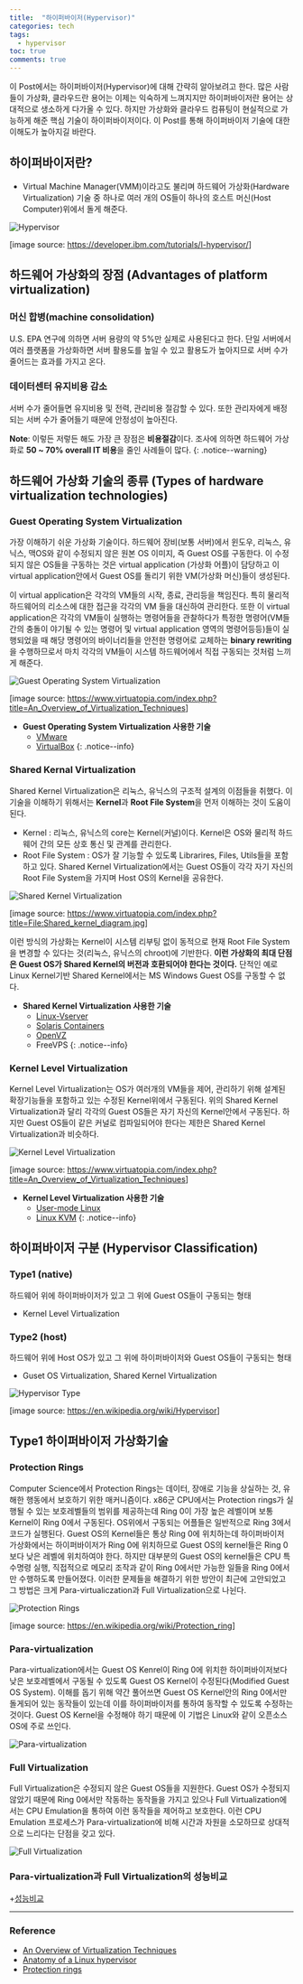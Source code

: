 ```yaml
---
title:  "하이퍼바이저(Hypervisor)"
categories: tech
tags:
  - hypervisor
toc: true
comments: true
---
```

이 Post에서는 하이퍼바이저(Hypervisor)에 대해 간략히 알아보려고 한다.
많은 사람들이 가상화, 클라우드란 용어는 이제는 익숙하게 느껴지지만
하이퍼바이저란 용어는 상대적으로 생소하게 다가올 수 있다. 하지만 가상화와
클라우드 컴퓨팅이 현실적으로 가능하게 해준 핵심 기술이 하이퍼바이저이다.
이 Post를 통해 하이퍼바이저 기술에 대한 이해도가 높아지길 바란다.

## 하이퍼바이저란?

+ Virtual Machine Manager(VMM)이라고도 불리며 하드웨어 가상화(Hardware
  Virtualization) 기술 중 하나로 여러 개의 OS들이 하나의 호스트 머신(Host
  Computer)위에서 돌게 해준다.

![Hypervisor](https://www.dropbox.com/s/qgchb6vpqt016jn/hypervisor.jpeg?raw=1)

[image source: <https://developer.ibm.com/tutorials/l-hypervisor/>]

## 하드웨어 가상화의 장점 (Advantages of platform virtualization)

### 머신 합병(machine consolidation)

U.S. EPA 연구에 의하면 서버 용량의 약 5%만 실제로 사용된다고 한다. 단일
서버에서 여러 플랫폼을 가상화하면 서버 활용도를 높일 수 있고 활용도가
높아지므로 서버 수가 줄어드는 효과를 가지고 온다.

### 데이터센터 유지비용 감소
서버 수가 줄어들면 유지비용 및 전력, 관리비용 절감할 수 있다. 또한 관리자에게
배정되는 서버 수가 줄어들기 때문에 안정성이 높아진다.

**Note**: 이렇든 저렇든 해도 가장 큰 장점은 **비용절감**이다.
조사에 의하면 하드웨어 가상화로 **50 ~ 70% overall IT 비용**을 줄인
사례들이 많다.
{: .notice--warning}


## 하드웨어 가상화 기술의 종류 (Types of hardware virtualization technologies)

### Guest Operating System Virtualization

가장 이해하기 쉬운 가상화 기술이다. 하드웨어 장비(보통 서버)에서 윈도우,
리눅스, 유닉스, 맥OS와 같이 수정되지 않은 원본 OS 이미지, 즉 Guest OS를
구동한다. 이 수정되지 않은 OS들을 구동하는 것은
virtual application (가상화 어플)이 담당하고 이 virtual application안에서
Guest OS를 돌리기 위한 VM(가상화 머신)들이 생성된다.

이 virtual application은 각각의 VM들의 시작, 종료, 관리등을 책임진다. 특히
물리적 하드웨어의 리소스에 대한 접근을 각각의 VM 들을 대신하여 관리한다.
또한 이 virtual application은 각각의 VM들이
실행하는 명령어들을 관찰하다가 특정한 명령어(VM들간의 충돌이 야기될 수 있는
명령어 및 virtual application 영역의 명령어등등)들이 실행되었을 때 해당
명령어의 바이너리들을 안전한 명령어로 교체하는 **binary rewriting**을
수행하므로서 마치 각각의 VM들이 시스템 하드웨어에서 직접 구동되는 것처럼 느끼게
해준다.

![Guest Operating System
Virtualization](https://www.dropbox.com/s/jlzegmqs10h5d88/guest_os.jpeg?raw=1)

[image source: <https://www.virtuatopia.com/index.php?title=An_Overview_of_Virtualization_Techniques>]

+ **Guest Operating System Virtualization 사용한 기술**
  + [VMware](https://www.vmware.com/kr.html)
  + [VirtualBox](https://www.virtualbox.org/)
{: .notice--info}

### Shared Kernal Virtualization

Shared Kernel Virtualization은 리눅스, 유닉스의 구조적 설계의 이점들을 취했다.
이 기술을 이해하기 위해서는 **Kernel**과 **Root File System**을
먼저 이해하는 것이 도움이 된다.

+ Kernel : 리눅스, 유닉스의 core는 Kernel(커널)이다. Kernel은 OS와 물리적
  하드웨어 간의 모든 상호 통신 및 관계를 관리한다.
+ Root File System : OS가 잘 기능할 수 있도록 Librarires, Files, Utils들을
  포함하고 있다.
Shared Kernel Virtualization에서는 Guest OS들이 각각 자기 자신의 Root File
System을 가지며 Host OS의 Kernel을 공유한다.

![Shared Kernel
Virtualization](https://www.dropbox.com/s/mwddff2hlbzmirh/shared_kernel.jpeg?raw=1)

[image source:
<https://www.virtuatopia.com/index.php?title=File:Shared_kernel_diagram.jpg>]

이런 방식의 가상화는 Kernel이 시스템 리부팅 없이 동적으로 현재 Root File
System을 변경할 수 있다는 것(리눅스, 유닉스의 chroot)에 기반한다. **이런 가상화의
최대 단점은 Guest OS가 Shared Kernel의 버전과 호환되어야 한다는 것이다.** 단적인
예로 Linux Kernel기반 Shared Kernel에서는 MS Windows Guest OS를 구동할 수 없다.

+ **Shared Kernel Virtualization 사용한 기술**
  + [Linux-Vserver](http://www.linux-vserver.org/Welcome_to_Linux-VServer.org)
  + [Solaris Containers](http://www.oracle.com/technetwork/server-storage/solaris/containers-169727.html)
  + [OpenVZ](https://openvz.org/)
  + FreeVPS
{: .notice--info}

### Kernel Level Virtualization

Kernel Level Virtualization는 OS가 여러개의 VM들을 제어, 관리하기 위해
설계된 확장기능들을 포함하고 있는 수정된 Kernel위에서 구동된다. 위의 Shared
Kernel Virtualization과 달리 각각의 Guest OS들은 자기 자신의 Kernel안에서
구동된다. 하지만 Guest OS들이 같은 커널로 컴파일되어야 한다는 제한은 Shared
Kernel Virtualization과 비슷하다.

![Kernel Level
Virtualization](https://www.dropbox.com/s/y3dh6o30kjsvv0p/kernel_level.jpg?raw=1)

[image source: <https://www.virtuatopia.com/index.php?title=An_Overview_of_Virtualization_Techniques>]


+ **Kernel Level Virtualization 사용한 기술**
  + [User-mode Linux](http://user-mode-linux.sourceforge.net/)
  + [Linux KVM](https://www.linux-kvm.org/page/Main_Page)
{: .notice--info}

## 하이퍼바이저 구분 (Hypervisor Classification)

### Type1 (native)

하드웨어 위에 하이퍼바이저가 있고 그 위에 Guest OS들이 구동되는 형태

+ Kernel Level Virtualization

### Type2 (host)

하드웨어 위에 Host OS가 있고 그 위에 하이퍼바이저와 Guest OS들이 구동되는 형태

+ Guset OS Virtualization, Shared Kernel Virtualization

![Hypervisor Type](https://www.dropbox.com/s/81o9mskew68y6ms/hypervisor_type.jpeg?raw=1)

[image source: <https://en.wikipedia.org/wiki/Hypervisor>]


## Type1 하이퍼바이저 가상화기술

### Protection Rings

Computer Science에서 Protection Rings는 데이터, 장애로 기능을 상실하는 것,
유해한 행동에서 보호하기 위한 매커니즘이다. x86군 CPU에서는 Protection rings가
실행될 수 있는 보호레벨들의 범위를 제공하는데 Ring 0이 가장 높은 레벨이며 보통
Kernel이 Ring 0에서 구동된다. OS위에서 구동되는 어플들은 일반적으로 Ring 3에서
코드가 실행된다. Guest OS의 Kernel들은 통상 Ring 0에 위치하는데 하이퍼바이저
가상화에서는 하이퍼바이저가 Ring 0에 위치하므로 Guest OS의 kernel들은 Ring
0보다 낮은 레벨에 위치하여야 한다. 하지만 대부분의 Guest OS의 kernel들은 CPU
특수명령 실행, 직접적으로 메모리 조작과 같이 Ring 0에서만 가능한 일들을
Ring 0에서만 수행하도록 만들어졌다. 이러한 문제들을 해결하기 위한 방안이 최근에
고안되었고 그 방법은 크게 Para-virtualiczation과 Full Virtualization으로
나뉜다.

![Protection
Rings](https://www.dropbox.com/s/5v6v4ozq6zgz4d6/x86_rings.png?raw=1)

[image source: <https://en.wikipedia.org/wiki/Protection_ring>]

### Para-virtualization

Para-virtualization에서는 Guest OS Kenrel이 Ring 0에 위치한 하이퍼바이저보다
낮은 보호레벨에서 구동될 수 있도록 Guest OS Kernel이 수정된다(Modified Guest
OS System). 이해를 돕기 위해 약간 풀어쓰면 Guest OS Kernel안의 Ring 0에서만
돌게되어 있는 동작들이 있는데 이를 하이퍼바이저를 통하여 동작할 수 있도록
수정하는 것이다. Guest OS Kernel을 수정해야 하기 때문에 이 기법은 Linux와 같이
오픈소스 OS에 주로 쓰인다.

![Para-virtualization](https://www.dropbox.com/s/m0u28rwvsph36b6/para_virtualization.jpeg?raw=1)

### Full Virtualization

Full Virtualization은 수정되지 않은 Guest OS들을 지원한다. Guest OS가 수정되지
않았기 때문에 Ring 0에서만 작동하는 동작들을 가지고 있으나 Full
Virtualization에서는 CPU Emulation을 통하여 이런 동작들을 제어하고 보호한다.
이런 CPU Emulation 프로세스가 Para-virtualization에 비해 시간과 자원을
소모하므로 상대적으로 느리다는 단점을 갖고 있다.

![Full
Virtualization](https://www.dropbox.com/s/5hgwq081eiohe3v/full_virtualization.jpeg?raw=1)

### Para-virtualization과 Full Virtualization의 성능비교

  +[성능비교](
  http://shortrecipes.blogspot.kr/2009/03/xen-performance-of-full-virtualization.html
  )

---

### Reference

+ [An Overview of Virtualization Techniques](http://www.virtuatopia.com/index.php/An_Overview_of_Virtualization_Techniques)
+ [Anatomy of a Linux hypervisor](http://www.ibm.com/developerworks/linux/library/l-hypervisor/)
+ [Protection rings](https://en.wikipedia.org/wiki/Protection_ring)
